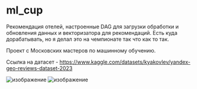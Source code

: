 # ml_cup
Рекомендация отелей, настроенные DAG для загрузки обработки и обновления данных и векторизатора для рекомендаций.
Есть куда дорабатывать, но я делал это на чемпионате так что как то так.


Проект с Московских мастеров по машинному обучению.


Ссылка на датасет - https://www.kaggle.com/datasets/kyakovlev/yandex-geo-reviews-dataset-2023 


![изображение](https://github.com/user-attachments/assets/e8b9d8e5-337f-4882-b32a-b6121a42f4a8)
![изображение](https://github.com/user-attachments/assets/7cb2ed9c-4d15-4ab1-ad6a-c68b9b2bb57f)

